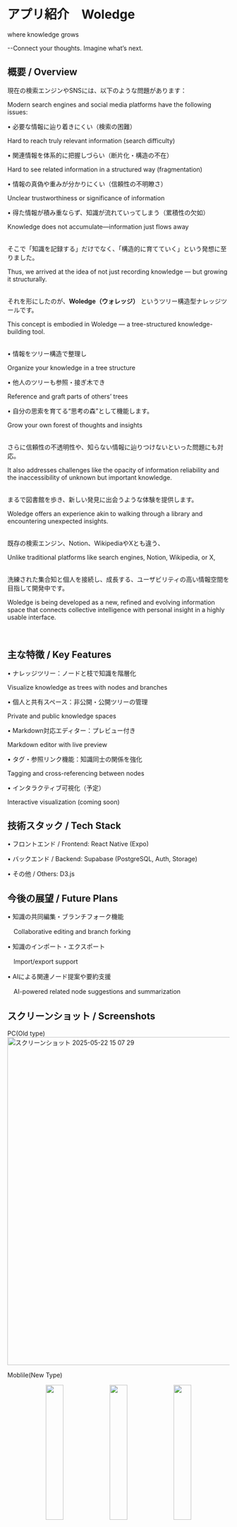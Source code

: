 # アプリ紹介　Woledge
where knowledge grows</p>
--Connect your thoughts. Imagine what’s next.

## 概要 / Overview
現在の検索エンジンやSNSには、以下のような問題があります：</p>
Modern search engines and social media platforms have the following issues:</p>
• 必要な情報に辿り着きにくい（検索の困難）</p>
Hard to reach truly relevant information (search difficulty)</p>
• 関連情報を体系的に把握しづらい（断片化・構造の不在）</p>
Hard to see related information in a structured way (fragmentation)</p>
• 情報の真偽や重みが分かりにくい（信頼性の不明瞭さ）</p>
Unclear trustworthiness or significance of information</p>
• 得た情報が積み重ならず、知識が流れていってしまう（累積性の欠如）</p>
Knowledge does not accumulate—information just flows away</p>
<br>
そこで「知識を記録する」だけでなく、「構造的に育てていく」という発想に至りました。</p>
Thus, we arrived at the idea of not just recording knowledge — but growing it structurally.</p>
<br>
それを形にしたのが、**Woledge（ウォレッジ）** というツリー構造型ナレッジツールです。</p>
This concept is embodied in Woledge — a tree-structured knowledge-building tool.</p>
<br>
• 情報をツリー構造で整理し</p>
Organize your knowledge in a tree structure</p>
• 他人のツリーも参照・接ぎ木でき</p>
Reference and graft parts of others’ trees</p>
• 自分の思索を育てる“思考の森”として機能します。</p>
Grow your own forest of thoughts and insights</p>
<br>
さらに信頼性の不透明性や、知らない情報に辿りつけないといった問題にも対応。</p>
It also addresses challenges like the opacity of information reliability and the inaccessibility of unknown but important knowledge.</p>
<br>
まるで図書館を歩き、新しい発見に出会うような体験を提供します。</p>
Woledge offers an experience akin to walking through a library and encountering unexpected insights.</p>
<br>
既存の検索エンジン、Notion、WikipediaやXとも違う、</p>
Unlike traditional platforms like search engines, Notion, Wikipedia, or X,</p>
<br>
洗練された集合知と個人を接続し、成長する、ユーザビリティの高い情報空間を目指して開発中です。</p>
Woledge is being developed as a new, refined and evolving information space that connects collective intelligence with personal insight in a highly usable interface.</p>
<br>
## 主な特徴 / Key Features
• ナレッジツリー：ノードと枝で知識を階層化</p>
Visualize knowledge as trees with nodes and branches</p>
• 個人と共有スペース：非公開・公開ツリーの管理</p>
Private and public knowledge spaces</p>
• Markdown対応エディター：プレビュー付き</p>
Markdown editor with live preview</p>
• タグ・参照リンク機能：知識同士の関係を強化</p>
Tagging and cross-referencing between nodes</p>
• インタラクティブ可視化（予定）</p>
Interactive visualization (coming soon)</p>

## 技術スタック / Tech Stack
• フロントエンド / Frontend: React Native (Expo)</p>
• バックエンド / Backend: Supabase (PostgreSQL, Auth, Storage)</p>
• その他 / Others: D3.js</p>

## 今後の展望 / Future Plans
• 知識の共同編集・ブランチフォーク機能</p>
　Collaborative editing and branch forking</p>
• 知識のインポート・エクスポート</p>
　Import/export support</p>
• AIによる関連ノード提案や要約支援</p>
　AI-powered related node suggestions and summarization</p>

## スクリーンショット / Screenshots

PC(Old type)
<img width="1435" height="744" alt="スクリーンショット 2025-05-22 15 07 29" src="https://github.com/user-attachments/assets/5d6fa1ec-38a1-4022-a34a-b0d0d99996f7" />

Moblile(New Type)
<div align="center">
  <img src="https://github.com/user-attachments/assets/4c8d0d1a-efda-4d64-b48f-ff314f411472" width="28%" />
  <img src="https://github.com/user-attachments/assets/f99fdcee-f158-4470-be02-cbfa4c2b3e1f" width="28%" />
  <img src="https://github.com/user-attachments/assets/13b548f6-79e4-46fa-a60d-453ebb2be2eb" width="28%" />
</div>

⸻

## 開発者より / From the Creator

「知識は点ではなく、つながりの中で意味を持つ」</p>
“Knowledge gains meaning through its connections.”</p>
<br>
Woledgeは、学び続けるすべての人のための「知の相互成長空間」を目指しています。</p>
Woledge aims to be a space for mutual knowledge growth — a forest of understanding for all continuous learners.</p>
<br>
現在、Woledgeは世界中のユーザーによる情報の樹の共同構築を実現する大規模運用を目指して開発中です。</p>
We are currently developing Woledge for future large-scale deployment, enabling collaborative knowledge tree building across the globe.</p>
<br>
ご興味のある方は以下のアドレスまでご連絡ください。</p>
If you’re interested, feel free to reach out at</p>
hottokenyai@gmail.com
